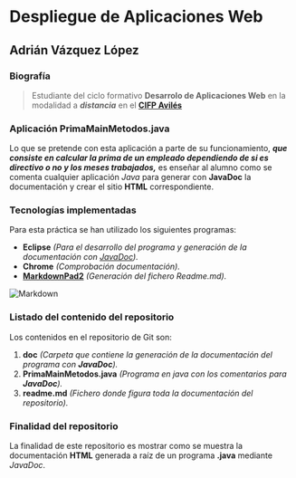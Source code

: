 # Despliegue de Aplicaciones Web
## Adrián Vázquez López

### Biografía
>Estudiante del ciclo formativo **Desarrolo de Aplicaciones Web** en la modalidad a ***distancia*** en el **[CIFP Avilés](https://www.cifpaviles.net/)**

### Aplicación PrimaMainMetodos.java

Lo que se pretende con esta aplicación a parte de su funcionamiento, ***que consiste en calcular la prima de un empleado dependiendo de si es directivo o no y los meses trabajados,*** es enseñar al alumno como se comenta cualquier aplicación *Java* para generar con **JavaDoc** la documentación y crear el sitio **HTML** correspondiente.


### Tecnologías implementadas
Para esta práctica se han utilizado los siguientes programas:

- **Eclipse** *(Para el desarrollo del programa y generación de la documentación con [JavaDoc](https://es.wikipedia.org/wiki/Javadoc)).*
- **Chrome** *(Comprobación documentación).*
- **[MarkdownPad2](https://markdownpad.com/)** *(Generación del fichero Readme.md).*

![Markdown](https://upload.wikimedia.org/wikipedia/commons/thumb/4/48/Markdown-mark.svg/1200px-Markdown-mark.svg.png)

### Listado del contenido del repositorio

Los contenidos en el repositorio de Git son:

1. **doc** *(Carpeta que contiene la generación de la documentación del programa con **JavaDoc**).*
2. **PrimaMainMetodos.java** *(Programa en java con los comentarios para **JavaDoc**).*
3. **readme.md** *(Fichero donde figura toda la documentación del repositorio).*

### Finalidad del repositorio

La finalidad de este repositorio es mostrar como se muestra la documentación **HTML** generada a raíz de un programa **.java** mediante *JavaDoc*.

